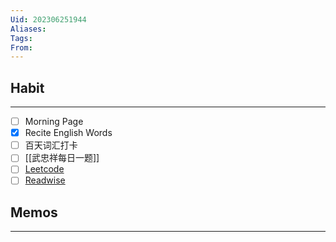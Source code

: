 ```yaml
---
Uid: 202306251944
Aliases: 
Tags: 
From: 
---
```

## Habit
---
- [ ] Morning Page
- [x] Recite English Words
- [ ] 百天词汇打卡
- [ ] [[武忠祥每日一题]] 
- [ ] [Leetcode](https://leetcode.cn/problemset/all/)
- [ ] [Readwise](https://readwise.io/dailyreview)

## Memos
---
